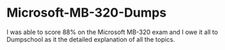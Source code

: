 # Microsoft-MB-320-Dumps
I was able to score 88% on the Microsoft MB-320 exam and I owe it all to Dumpschool as it the detailed explanation of all the topics.
